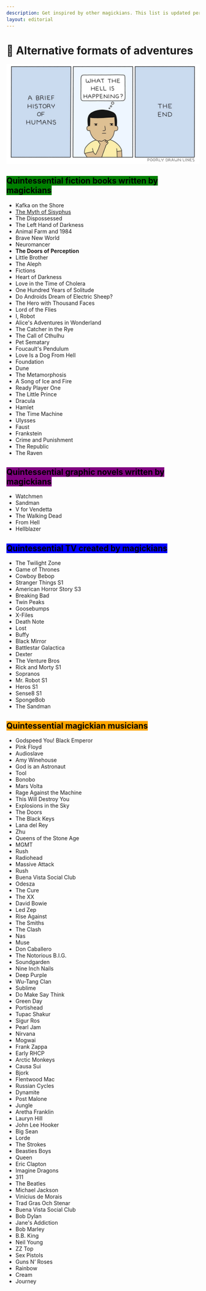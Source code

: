 ```yaml
---
description: Get inspired by other magickians. This list is updated periodically.
layout: editorial
---
```


# 🧌 Alternative formats of adventures

![](<../../../../../../.gitbook/assets/Screen Shot 2022-08-04 at 10.01.09 AM.png>)

## <mark style="background-color:green;">Quintessential fiction books written by magickians</mark>



* Kafka on the Shore
* [The Myth of Sisyphus](https://people.brandeis.edu/\~teuber/Albert\_Camus\_The\_Myth\_of\_Sisyphus\_Complete\_Text\_.pdf)
* The Dispossessed
* The Left Hand of Darkness
* Animal Farm and 1984
* Brave New World
* Neuromancer
* **The Doors of Perception**
* Little Brother
* The Aleph
* Fictions
* Heart of Darkness
* Love in the Time of Cholera
* One Hundred Years of Solitude
* Do Androids Dream of Electric Sheep?
* The Hero with Thousand Faces
* Lord of the Flies
* I, Robot
* Alice's Adventures in Wonderland
* The Catcher in the Rye
* The Call of Cthulhu
* Pet Sematary
* Foucault's Pendulum
* Love Is a Dog From Hell
* Foundation
* Dune
* The Metamorphosis
* A Song of Ice and Fire
* Ready Player One
* The Little Prince
* Dracula
* Hamlet
* The Time Machine
* Ulysses
* Faust
* Frankstein
* Crime and Punishment
* The Republic
* The Raven



## <mark style="background-color:purple;">Quintessential graphic novels written by magickians</mark>

<mark style="background-color:purple;"></mark>

* Watchmen
* Sandman
* V for Vendetta
* The Walking Dead
* From Hell
* Hellblazer



## <mark style="background-color:blue;">Quintessential TV created by magickians</mark>



* The Twilight Zone&#x20;
* Game of Thrones
* Cowboy Bebop
* Stranger Things S1
* American Horror Story S3
* Breaking Bad
* Twin Peaks
* Goosebumps
* X-Files
* Death Note
* Lost
* Buffy
* Black Mirror
* Battlestar Galactica
* Dexter
* The Venture Bros
* Rick and Morty S1
* Sopranos
* Mr. Robot S1
* Heros S1
* Sense8 S1
* SpongeBob
* The Sandman



## <mark style="background-color:orange;">Quintessential magickian musicians</mark>



* Godspeed You! Black Emperor&#x20;
* Pink Floyd
* Audioslave
* Amy Winehouse
* God is an Astronaut
* Tool
* Bonobo
* Mars Volta
* Rage Against the Machine&#x20;
* This Will Destroy You
* Explosions in the Sky
* The Doors
* The Black Keys
* Lana del Rey
* Zhu
* Queens of the Stone Age&#x20;
* MGMT
* Rush
* Radiohead
* Massive Attack
* Rush
* Buena Vista Social Club
* Odesza
* The Cure
* The XX
* David Bowie
* Led Zep
* Rise Against
* The Smiths
* The Clash
* Nas
* Muse
* Don Caballero
* The Notorious B.I.G.
* Soundgarden
* Nine Inch Nails
* Deep Purple
* Wu-Tang Clan
* Sublime
* Do Make Say Think
* Green Day
* Portishead
* Tupac Shakur
* Sigur Ros
* Pearl Jam
* Nirvana
* Mogwai
* Frank Zappa
* Early RHCP
* Arctic Monkeys
* Causa Sui
* Bjork
* Flentwood Mac
* Russian Cycles
* Dynamite
* Post Malone
* Jungle
* Aretha Franklin
* Lauryn Hill
* John Lee Hooker
* Big Sean
* Lorde
* The Strokes
* Beasties Boys
* Queen
* Eric Clapton
* Imagine Dragons
* 311
* The Beatles
* Michael Jackson
* Vinicius de Morais
* Trad Gras Och Stenar
* Buena Vista Social Club
* Bob Dylan
* Jane's Addiction
* Bob Marley
* B.B. King
* Neil Young
* ZZ Top
* Sex Pistols
* Guns N’ Roses
* Rainbow
* Cream
* Journey

